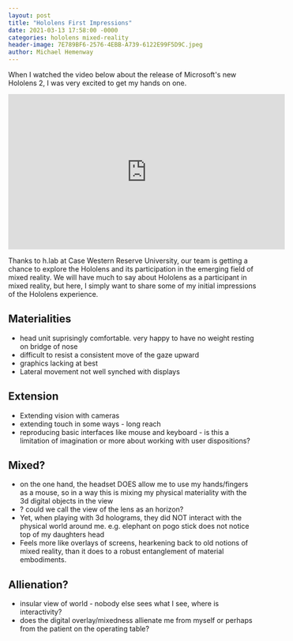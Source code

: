 ```yaml
---
layout: post
title: "Hololens First Impressions"
date: 2021-03-13 17:58:00 -0000
categories: hololens mixed-reality
header-image: 7E789BF6-2576-4EBB-A739-6122E99F5D9C.jpeg
author: Michael Hemenway
---
```


When I watched the video below about the release of Microsoft's new Hololens 2, I was very excited to get my hands on one. 

<iframe width="560" height="315" src="https://www.youtube.com/embed/f0RTL_X7r_4" frameborder="0" allow="accelerometer; autoplay; clipboard-write; encrypted-media; gyroscope; picture-in-picture" allowfullscreen></iframe>

Thanks to h.lab at Case Western Reserve University, our team is getting a chance to explore the Hololens and its participation in the emerging field of mixed reality. We will have much to say about Hololens as a participant in mixed reality, but here, I simply want to share some of my initial impressions of the Hololens experience.

## Materialities

* head unit suprisingly comfortable. very happy to have no weight resting on bridge of nose
* difficult to resist a consistent move of the gaze upward
* graphics lacking at best
* Lateral movement not well synched with displays


## Extension 

* Extending vision with cameras 
* extending touch in some ways - long reach
* reproducing basic interfaces like mouse and keyboard - is this a limitation of imagination or more about working with user dispositions?

## Mixed?

* on the one hand, the headset DOES allow me to use my hands/fingers as a mouse, so in a way this is mixing my physical materiality with the 3d digital objects in the view
* ? could we call the view of the lens as an horizon?
* Yet, when playing with 3d holograms, they did NOT interact with the physical world around me. e.g. elephant on pogo stick does not notice top of my daughters head
* Feels more like overlays of screens, hearkening back to old notions of mixed reality, than it does to a robust entanglement of material embodiments. 

## Allienation?

* insular view of world - nobody else sees what I see, where is interactivity?
* does the digital overlay/mixedness allienate me from myself or perhaps from the patient on the operating table?
